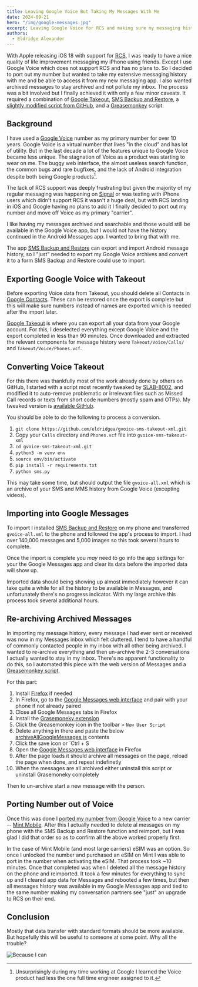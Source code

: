 ```yaml
---
title: Leaving Google Voice But Taking My Messages With Me
date: 2024-09-21
hero: "/img/google-messages.jpg"
excerpt: Leaving Google Voice for RCS and making sure my messaging history comes with me without polluting my new inbox
authors:
  - Eldridge Alexander
---
```

With Apple releasing iOS 18 with support for [RCS](https://en.wikipedia.org/wiki/Rich_Communication_Services), I was ready to have a nice quality of life improvement messaging my iPhone using friends. Except I use Google Voice which does not support RCS and has no plans to. So I decided to port out my number but wanted to take my extensive messaging history with me and be able to access it from my new messaging app. I also wanted archived messages to stay archived and not pollute my inbox. The process was a bit involved but I finally achieved it with only a few minor caveats. It required a combination of [Google Takeout](https://takeout.google.com/), [SMS Backup and Restore](https://www.synctech.com.au/sms-backup-restore/), a [slightly modified script from GitHub](https://github.com/eldridgea/gvoice-sms-takeout-xml), and a [Greasemonkey](https://www.greasespot.net/) script.

## Background

I have used a [Google Voice](https://voice.google.com) number as my primary number for over 10 years. Google Voice is a virtual number that lives "in the cloud" and has lot of utility. But in the last decade a lot of the features unique to Google Voice became less unique. The stagnation of Voice as a product was starting to wear on me. The buggy web interface, the almost useless search function, the common bugs and rare bugfixes, and the lack of Android integration despite both being Google products[^1].

[^1]: Unsurprisingly during my time working at Google I learned the Voice product had less the one full time engineer assigned to it.

The lack of RCS support was deeply frustrating but given the majority of my regular messaging was happening on [Signal](https://signal.org/) or was texting with iPhone users which didn't support RCS it wasn't a huge deal, but with RCS landing in iOS and Google having no plans to add it I finally decided to port out my number and move off Voice as my primary "carrier".

I like having my messages archived and searchable and those would still be available in the Google Voice app, but I would not have the history continued in the Android Messages app. I wanted to bring that with me.

The app [SMS Backup and Restore](https://www.synctech.com.au/sms-backup-restore/) can export and import Android message history, so I "just" needed to export my Google Voice archives and convert it to a form SMS Backup and Restore could use to import.

## Exporting Google Voice with Takeout

Before exporting Voice data from Takeout, you should delete all Contacts in [Google Contacts](https://contacts.google.com/). These can be restored once the export is complete but this will make sure numbers instead of names are exported which is needed after the import later.

[Google Takeout](https://takeout.google.com/) is where you can export all your data from your Google account. For this, I deselected everything except Google Voice and the export completed in less than 90 minutes. Once downloaded and extracted the relevant components for message history were `Takeout/Voice/Calls/` and `Takeout/Voice/Phones.vcf`.



## Converting Voice Takeout

For this there was thankfully most of the work already done by others on GitHub, I started with a script most recently tweaked by [SLAB-8002](https://github.com/SLAB-8002), and modified it to auto-remove problematic or irrelevant files such as Missed Call records or texts from short code numbers (mostly spam and OTPs). My tweaked version is [available GitHub](https://github.com/eldridgea/gvoice-sms-takeout-xml).

You should be able to do the following to process a conversion.

1. `git clone https://github.com/eldridgea/gvoice-sms-takeout-xml.git`
1. Copy your `Calls` directory and `Phones.vcf` file into `gvoice-sms-takeout-xml`
1. `cd gvoice-sms-takeout-xml.git`
1. `python3 -m venv env`
1. `source env/bin/activate`
1. `pip install -r requirements.txt`
1. `python sms.py`

This may take some time, but should output the file `gvoice-all.xml` which is an archive of your SMS and MMS history from Google Voice (excepting videos).

## Importing into Google Messages

To import I installed [SMS Backup and Restore](https://www.synctech.com.au/sms-backup-restore/) on my phone and transferred `gvoice-all.xml` to the phone and followed the app's process to import. I had over 140,000 messages and 5,000 images so this took several hours to complete.

Once the import is complete you *may* need to go into the app settings for your the Google Messages app and clear its data before the imported data will show up.

Imported data should being showing up almost immediately however it can take quite a while for all the history to be available in Messages, and unfortunately there's no progress indicator. With my large archive this process took several additional hours.

## Re-archiving Archived Messages

In importing my message history, every message I had ever sent or received was now in my Messages inbox which felt cluttered. I tend to have a handful of commonly contacted people in my inbox with all other being archived. I wanted to re-archive everything and then un-archive the 2-3 conversations I actually wanted to stay in my inbox. There's no apparent functionality to do this, so I automated this piece with the web version of Messages and a [Greasemonkey script](https://gist.github.com/eldridgea/629b19962b6f8eff0a299c8b6e4f3e35).

For this part:

1. Install [Firefox](https://www.mozilla.org/en-US/firefox/new/) if needed
1. In Firefox, go to the [Google Messages web interface](https://messages.google.com/) and pair with your phone if not already paired
1. Close all Google Messages tabs in Firefox
1. Install the [Grasemoneky extension](https://addons.mozilla.org/en-US/firefox/addon/greasemonkey)
1. Click the Greasemonkey icon in the toolbar > `New User Script`
1. Delete anything in there and paste the below [archiveAllGoogleMessages.js](https://gist.github.com/eldridgea/629b19962b6f8eff0a299c8b6e4f3e35#file-archiveallgooglemessages-js) contents
1. Click the save icon or `Ctrl + S
1. Open the [Google Messages web interface](https://messages.google.com/) in Firefox
1. After the page loads it should archive all messages on the page, reload the page when done, and repeat indefinetly
1. When the messages are all archived either uninstall this script or uninstall Grasemoneky completely

Then to un-archive start a new message with the person.

## Porting Number out of Voice

Once this was done I [ported my number from Google Voice](https://support.google.com/voice/answer/1065667?hl=en) to a new carrier -- [Mint Mobile](https://www.mintmobile.com/). After this I actually needed to delete al messages on my phone with the SMS Backup and Restore function and reimport, but I was glad I did that order so as to confirm all the above worked properly first.

In the case of Mint Mobile (and most large carriers) eSIM was an option. So once I unlocked the number and purchased an eSIM on Mint I was able to port in the number when activating the eSIM. That process took ~10 minutes. Once that completed was when I deleted all the message history on the phone and reimported. It took a few minutes for everything to sync up and I cleared app data for Messages and rebooted a few times, but then all messages history was available in my Google Messages app and tied to the same number making my conversation partners see "just" an upgrade to RCS on their end.

## Conclusion

Mostly that data transfer with standard formats should be more available. But hopefully this will be useful to someone at some point. Why all the trouble?

![Because I can](/img/i-do-it-because-i-can-jack-donaghy.gif)

